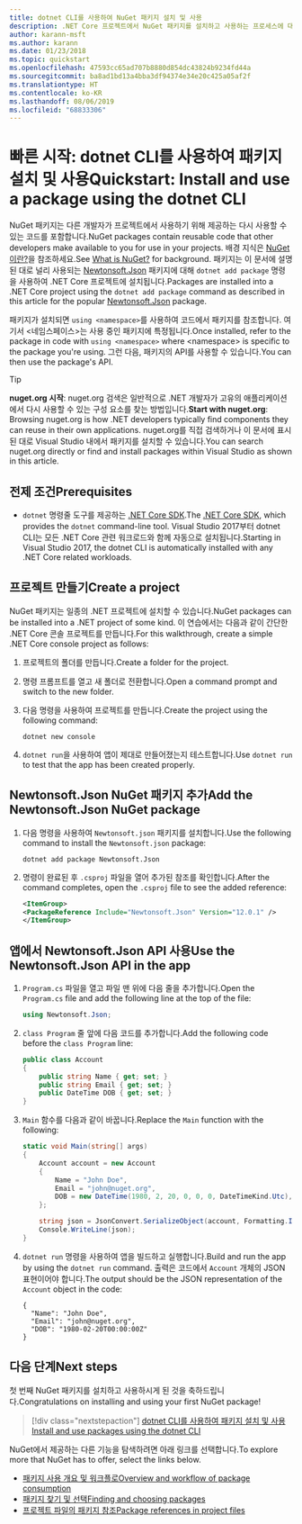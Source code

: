 ```yaml
---
title: dotnet CLI를 사용하여 NuGet 패키지 설치 및 사용
description: .NET Core 프로젝트에서 NuGet 패키지를 설치하고 사용하는 프로세스에 대한 연습 자습서입니다.
author: karann-msft
ms.author: karann
ms.date: 01/23/2018
ms.topic: quickstart
ms.openlocfilehash: 47593cc65ad707b8880d854dc43824b9234fd44a
ms.sourcegitcommit: ba8ad1bd13a4bba3df94374e34e20c425a05af2f
ms.translationtype: HT
ms.contentlocale: ko-KR
ms.lasthandoff: 08/06/2019
ms.locfileid: "68833306"
---
```

# <a name="quickstart-install-and-use-a-package-using-the-dotnet-cli"></a><span data-ttu-id="1fa74-103">빠른 시작: dotnet CLI를 사용하여 패키지 설치 및 사용</span><span class="sxs-lookup"><span data-stu-id="1fa74-103">Quickstart: Install and use a package using the dotnet CLI</span></span>

<span data-ttu-id="1fa74-104">NuGet 패키지는 다른 개발자가 프로젝트에서 사용하기 위해 제공하는 다시 사용할 수 있는 코드를 포함합니다.</span><span class="sxs-lookup"><span data-stu-id="1fa74-104">NuGet packages contain reusable code that other developers make available to you for use in your projects.</span></span> <span data-ttu-id="1fa74-105">배경 지식은 [NuGet이란?](../What-is-NuGet.md)을 참조하세요.</span><span class="sxs-lookup"><span data-stu-id="1fa74-105">See [What is NuGet?](../What-is-NuGet.md) for background.</span></span> <span data-ttu-id="1fa74-106">패키지는 이 문서에 설명된 대로 널리 사용되는 [Newtonsoft.Json](https://www.nuget.org/packages/Newtonsoft.Json/) 패키지에 대해 `dotnet add package` 명령을 사용하여 .NET Core 프로젝트에 설치됩니다.</span><span class="sxs-lookup"><span data-stu-id="1fa74-106">Packages are installed into a .NET Core project using the `dotnet add package` command as described in this article for the popular [Newtonsoft.Json](https://www.nuget.org/packages/Newtonsoft.Json/) package.</span></span>

<span data-ttu-id="1fa74-107">패키지가 설치되면 `using <namespace>`를 사용하여 코드에서 패키지를 참조합니다. 여기서 \<네임스페이스\>는 사용 중인 패키지에 특정됩니다.</span><span class="sxs-lookup"><span data-stu-id="1fa74-107">Once installed, refer to the package in code with `using <namespace>` where \<namespace\> is specific to the package you're using.</span></span> <span data-ttu-id="1fa74-108">그런 다음, 패키지의 API를 사용할 수 있습니다.</span><span class="sxs-lookup"><span data-stu-id="1fa74-108">You can then use the package's API.</span></span>

> [!Tip]
> <span data-ttu-id="1fa74-109">**nuget.org 시작**: nuget.org 검색은 일반적으로 .NET 개발자가 고유의 애플리케이션에서 다시 사용할 수 있는 구성 요소를 찾는 방법입니다.</span><span class="sxs-lookup"><span data-stu-id="1fa74-109">**Start with nuget.org**: Browsing nuget.org is how .NET developers typically find components they can reuse in their own applications.</span></span> <span data-ttu-id="1fa74-110">nuget.org를 직접 검색하거나 이 문서에 표시된 대로 Visual Studio 내에서 패키지를 설치할 수 있습니다.</span><span class="sxs-lookup"><span data-stu-id="1fa74-110">You can search nuget.org directly or find and install packages within Visual Studio as shown in this article.</span></span>

## <a name="prerequisites"></a><span data-ttu-id="1fa74-111">전제 조건</span><span class="sxs-lookup"><span data-stu-id="1fa74-111">Prerequisites</span></span>

- <span data-ttu-id="1fa74-112">`dotnet` 명령줄 도구를 제공하는 [.NET Core SDK](https://www.microsoft.com/net/download/).</span><span class="sxs-lookup"><span data-stu-id="1fa74-112">The [.NET Core SDK](https://www.microsoft.com/net/download/), which provides the `dotnet` command-line tool.</span></span> <span data-ttu-id="1fa74-113">Visual Studio 2017부터 dotnet CLI는 모든 .NET Core 관련 워크로드와 함께 자동으로 설치됩니다.</span><span class="sxs-lookup"><span data-stu-id="1fa74-113">Starting in Visual Studio 2017, the dotnet CLI is automatically installed with any .NET Core related workloads.</span></span>

## <a name="create-a-project"></a><span data-ttu-id="1fa74-114">프로젝트 만들기</span><span class="sxs-lookup"><span data-stu-id="1fa74-114">Create a project</span></span>

<span data-ttu-id="1fa74-115">NuGet 패키지는 일종의 .NET 프로젝트에 설치할 수 있습니다.</span><span class="sxs-lookup"><span data-stu-id="1fa74-115">NuGet packages can be installed into a .NET project of some kind.</span></span> <span data-ttu-id="1fa74-116">이 연습에서는 다음과 같이 간단한 .NET Core 콘솔 프로젝트를 만듭니다.</span><span class="sxs-lookup"><span data-stu-id="1fa74-116">For this walkthrough, create a simple .NET Core console project as follows:</span></span>

1. <span data-ttu-id="1fa74-117">프로젝트의 폴더를 만듭니다.</span><span class="sxs-lookup"><span data-stu-id="1fa74-117">Create a folder for the project.</span></span>

1. <span data-ttu-id="1fa74-118">명령 프롬프트를 열고 새 폴더로 전환합니다.</span><span class="sxs-lookup"><span data-stu-id="1fa74-118">Open a command prompt and switch to the new folder.</span></span>

1. <span data-ttu-id="1fa74-119">다음 명령을 사용하여 프로젝트를 만듭니다.</span><span class="sxs-lookup"><span data-stu-id="1fa74-119">Create the project using the following command:</span></span>

    ```cli
    dotnet new console
    ```

1. <span data-ttu-id="1fa74-120">`dotnet run`을 사용하여 앱이 제대로 만들어졌는지 테스트합니다.</span><span class="sxs-lookup"><span data-stu-id="1fa74-120">Use `dotnet run` to test that the app has been created properly.</span></span>

## <a name="add-the-newtonsoftjson-nuget-package"></a><span data-ttu-id="1fa74-121">Newtonsoft.Json NuGet 패키지 추가</span><span class="sxs-lookup"><span data-stu-id="1fa74-121">Add the Newtonsoft.Json NuGet package</span></span>

1. <span data-ttu-id="1fa74-122">다음 명령을 사용하여 `Newtonsoft.json` 패키지를 설치합니다.</span><span class="sxs-lookup"><span data-stu-id="1fa74-122">Use the following command to install the `Newtonsoft.json` package:</span></span>

    ```cli
    dotnet add package Newtonsoft.Json
    ```

2. <span data-ttu-id="1fa74-123">명령이 완료된 후 `.csproj` 파일을 열어 추가된 참조를 확인합니다.</span><span class="sxs-lookup"><span data-stu-id="1fa74-123">After the command completes, open the `.csproj` file to see the added reference:</span></span>

    ```xml
   <ItemGroup>
    <PackageReference Include="Newtonsoft.Json" Version="12.0.1" />
   </ItemGroup>
    ```

## <a name="use-the-newtonsoftjson-api-in-the-app"></a><span data-ttu-id="1fa74-124">앱에서 Newtonsoft.Json API 사용</span><span class="sxs-lookup"><span data-stu-id="1fa74-124">Use the Newtonsoft.Json API in the app</span></span>

1. <span data-ttu-id="1fa74-125">`Program.cs` 파일을 열고 파일 맨 위에 다음 줄을 추가합니다.</span><span class="sxs-lookup"><span data-stu-id="1fa74-125">Open the `Program.cs` file and add the following line at the top of the file:</span></span>

    ```cs
    using Newtonsoft.Json;
    ```

1. <span data-ttu-id="1fa74-126">`class Program` 줄 앞에 다음 코드를 추가합니다.</span><span class="sxs-lookup"><span data-stu-id="1fa74-126">Add the following code before the `class Program` line:</span></span>

    ```cs
    public class Account
    {
        public string Name { get; set; }
        public string Email { get; set; }
        public DateTime DOB { get; set; }
    }
    ```

1. <span data-ttu-id="1fa74-127">`Main` 함수를 다음과 같이 바꿉니다.</span><span class="sxs-lookup"><span data-stu-id="1fa74-127">Replace the `Main` function with the following:</span></span>

    ```cs
    static void Main(string[] args)
    {
        Account account = new Account
        {
            Name = "John Doe",
            Email = "john@nuget.org",
            DOB = new DateTime(1980, 2, 20, 0, 0, 0, DateTimeKind.Utc),
        };

        string json = JsonConvert.SerializeObject(account, Formatting.Indented);
        Console.WriteLine(json);
    }
    ```

1. <span data-ttu-id="1fa74-128">`dotnet run` 명령을 사용하여 앱을 빌드하고 실행합니다.</span><span class="sxs-lookup"><span data-stu-id="1fa74-128">Build and run the app by using the `dotnet run` command.</span></span> <span data-ttu-id="1fa74-129">출력은 코드에서 `Account` 개체의 JSON 표현이어야 합니다.</span><span class="sxs-lookup"><span data-stu-id="1fa74-129">The output should be the JSON representation of the `Account` object in the code:</span></span>

    ```output
    {
      "Name": "John Doe",
      "Email": "john@nuget.org",
      "DOB": "1980-02-20T00:00:00Z"
    }
    ```

## <a name="next-steps"></a><span data-ttu-id="1fa74-130">다음 단계</span><span class="sxs-lookup"><span data-stu-id="1fa74-130">Next steps</span></span>

<span data-ttu-id="1fa74-131">첫 번째 NuGet 패키지를 설치하고 사용하시게 된 것을 축하드립니다.</span><span class="sxs-lookup"><span data-stu-id="1fa74-131">Congratulations on installing and using your first NuGet package!</span></span>

> [!div class="nextstepaction"]
> [<span data-ttu-id="1fa74-132">dotnet CLI를 사용하여 패키지 설치 및 사용</span><span class="sxs-lookup"><span data-stu-id="1fa74-132">Install and use packages using the dotnet CLI</span></span>](../consume-packages/install-use-packages-dotnet-cli.md)

<span data-ttu-id="1fa74-133">NuGet에서 제공하는 다른 기능을 탐색하려면 아래 링크를 선택합니다.</span><span class="sxs-lookup"><span data-stu-id="1fa74-133">To explore more that NuGet has to offer, select the links below.</span></span>

- [<span data-ttu-id="1fa74-134">패키지 사용 개요 및 워크플로</span><span class="sxs-lookup"><span data-stu-id="1fa74-134">Overview and workflow of package consumption</span></span>](../consume-packages/overview-and-workflow.md)
- [<span data-ttu-id="1fa74-135">패키지 찾기 및 선택</span><span class="sxs-lookup"><span data-stu-id="1fa74-135">Finding and choosing packages</span></span>](../consume-packages/finding-and-choosing-packages.md)
- [<span data-ttu-id="1fa74-136">프로젝트 파일의 패키지 참조</span><span class="sxs-lookup"><span data-stu-id="1fa74-136">Package references in project files</span></span>](../consume-packages/package-references-in-project-files.md)
